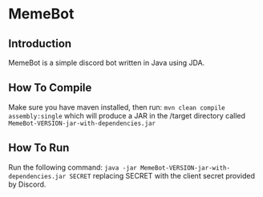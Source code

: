 # MemeBot
## Introduction ##
MemeBot is a simple discord bot written in Java using JDA.

## How To Compile ##
Make sure you have maven installed, then run:
`mvn clean compile assembly:single`
which will produce a JAR in the /target directory called `MemeBot-VERSION-jar-with-dependencies.jar`

## How To Run ##
Run the following command:
`java -jar MemeBot-VERSION-jar-with-dependencies.jar SECRET`
replacing SECRET with the client secret provided by Discord.
